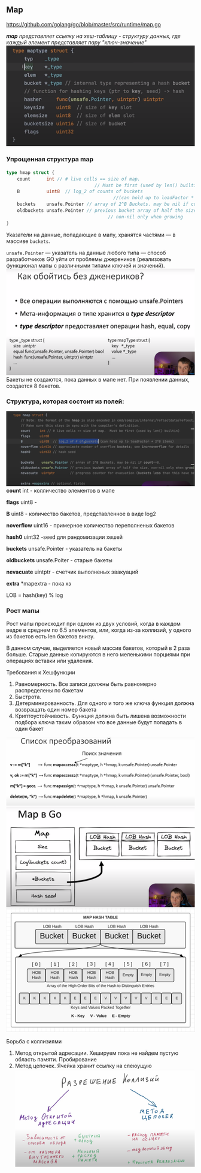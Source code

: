 ## Map
https://github.com/golang/go/blob/master/src/runtime/map.go

***map** представляет ссылку на хеш-таблицу - структуру данных, где каждый элемент представляет пару "ключ-значение"*
![img_5.png](img_5.png)
### Упрощенная структура map
```go
type hmap struct {
    count      int // # live cells == size of map. 
                                 // Must be first (used by len() builtin)
    B          uint8  // log_2 of counts of buckets 
                                        //(can hold up to loadFactor * 2^B items)
    buckets    unsafe.Pointer // array of 2^B Buckets. may be nil if count==0.
    oldbuckets unsafe.Pointer // previous bucket array of half the size, 
                                      // non-nil only when growing
}
```

Указатели на данные, попадающие в мапу, хранятся частями — в массиве `buckets`.

`unsafe.Pointer` — указатель на данные любого типа — способ разработчиков GO уйти от проблемы джереников (реализовать функционал мапы с различными типами ключей и значений).
![img_4.png](img_4.png)
Бакеты не создаются, пока данных в мапе нет. При появлении данных, создается 8 бакетов.
### Структура, которая состоит из полей:
![img_9.png](img_9.png)
**count** int - колличество элементов в мапе

**flags** uint8 -

**B** uint8 - количество бакетов, представленное в виде log2

**noverflow** uint16 - примерное количество переполненых бакетов

**hash0** uint32 -seed для рандомизации хешей

**buckets** unsafe.Pointer - указатель на бакеты

**oldbuckets** unsafe.Poiter - старые бакеты

**nevacuate** uintptr - счетчик выполненых эвакуаций

**extra** *mapextra - пока хз

LOB = hash(key) % log

### Рост мапы

Рост мапы происходит при одном из двух условий, когда в каждом ведре в среднем по 6.5 элементов, или, когда из-за коллизий, у одного из бакетов есть len бакетов внизу.

В данном случае, выделяется новый массив бакетов, который в 2 раза больше. Старые данные копируются в него меленькими порциями при операциях вставки или удаления.

Требования к Хешфункции
1. Равномерность. Все записи должны быть равномерно распределены по бакетам
2. Быстрота. 
3. Детерминированность. Для одного и того же ключа функция должна возвращать один номер бакета
4. Криптоустойчивость. Функция должна быть лишена возможности подбора ключа таким образом что все данные будут попадать в один бакет

![img_6.png](img_6.png)
![img_7.png](img_7.png)
![img_8.png](img_8.png)

Борьба с коллизиями
1. Метод открытой адресации. Хешируем пока не найдем пустую область памяти. Пробирование
2. Метод цепочек. Ячейка хранит ссылку на слеюущую
![img_10.png](img_10.png)